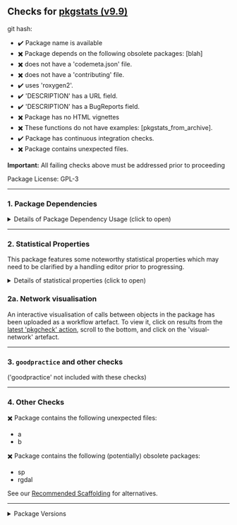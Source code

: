 ## Checks for [pkgstats (v9.9)](https://github.com/ropensci-review-tools/pkgstats)

git hash: [](https://github.com/ropensci-review-tools/pkgstats/tree/)

- :heavy_check_mark: Package name is available
- :heavy_multiplication_x: Package depends on the following obsolete packages: [blah]
- :heavy_multiplication_x: does not have a 'codemeta.json' file.
- :heavy_multiplication_x: does not have a 'contributing' file.
- :heavy_check_mark: uses 'roxygen2'.
- :heavy_check_mark: 'DESCRIPTION' has a URL field.
- :heavy_check_mark: 'DESCRIPTION' has a BugReports field.
- :heavy_multiplication_x: Package has no HTML vignettes
- :heavy_multiplication_x: These functions do not have examples: [pkgstats_from_archive].
- :heavy_check_mark: Package has continuous integration checks.
- :heavy_multiplication_x: Package contains unexpected files.

**Important:** All failing checks above must be addressed prior to proceeding

Package License: GPL-3

---


### 1. Package Dependencies

<details>
<summary>Details of Package Dependency Usage (click to open)</summary>
<p>

The table below tallies all function calls to all packages ('ncalls'), both internal (r-base + recommended, along with the package itself), and external (imported and suggested packages). 'NA' values indicate packages to which no identified calls to R functions could be found. Note that these results are generated by an automated code-tagging system which may not be entirely accurate.

|type       |package    | ncalls|
|:----------|:----------|------:|
|internal   |base       |    447|
|internal   |pkgstats   |     99|
|internal   |stats      |     16|
|internal   |graphics   |     10|
|internal   |utils      |     10|
|internal   |tools      |      2|
|imports    |sys        |     13|
|imports    |readr      |      8|
|imports    |brio       |      7|
|imports    |dplyr      |      7|
|imports    |withr      |      5|
|imports    |fs         |      4|
|imports    |igraph     |      3|
|imports    |checkmate  |     NA|
|imports    |methods    |     NA|
|suggests   |visNetwork |      3|
|suggests   |hms        |      1|
|suggests   |pbapply    |      1|
|suggests   |knitr      |     NA|
|suggests   |pkgbuild   |     NA|
|suggests   |Rcpp       |     NA|
|suggests   |rmarkdown  |     NA|
|suggests   |roxygen2   |     NA|
|suggests   |testthat   |     NA|
|linking_to |cpp11      |     NA|

Click below for tallies of functions used in each package. Locations of each call within this package may be generated locally by running 's <- pkgstats::pkgstats(<path/to/repo>)', and examining the 'external_calls' table.


</p></details>

---


### 2. Statistical Properties

This package features some noteworthy statistical properties which may need to be clarified by a handling editor prior to progressing.

<details>
<summary>Details of statistical properties (click to open)</summary>
<p>

The package has:

- code in C++ (9% in 3 files) and R (91% in 19 files)
- 1 authors
- no  vignette
- no internal data file
- 9 imported packages
- 11 exported functions (median 43 lines of code)
- 120 non-exported functions in R (median 21 lines of code)
- 12 R functions (median 16 lines of code)

---

Statistical properties of package structure as distributional percentiles in relation to all current CRAN packages
The following terminology is used:

- `loc` = "Lines of Code"
- `fn` = "function"
- `exp`/`not_exp` = exported / not exported

All parameters are explained as tooltips in the locally-rendered HTML version of this report generated by [the `checks_to_markdown()` function](https://docs.ropensci.org/pkgcheck/reference/checks_to_markdown.html)


The final measure (`fn_call_network_size`) is the total number of calls between functions (in R), or more abstract relationships between code objects in other languages. Values are flagged as "noteworthy" when they lie in the upper or lower 5th percentile.

|measure                 | value| percentile|noteworthy |
|:-----------------------|-----:|----------:|:----------|
|files_R                 |    19|       79.7|           |
|files_src               |     3|       84.3|           |
|files_vignettes         |     0|        0.0|TRUE       |
|files_tests             |     7|       86.4|           |
|loc_R                   |  2698|       89.0|           |
|loc_src                 |   277|       33.9|           |
|loc_tests               |   266|       61.5|           |
|num_vignettes           |     0|        0.0|TRUE       |
|n_fns_r                 |   131|       82.6|           |
|n_fns_r_exported        |    11|       48.6|           |
|n_fns_r_not_exported    |   120|       87.0|           |
|n_fns_src               |    12|       33.3|           |
|n_fns_per_file_r        |     4|       58.6|           |
|n_fns_per_file_src      |     4|       40.2|           |
|num_params_per_fn       |     1|        1.6|TRUE       |
|loc_per_fn_r            |    23|       66.0|           |
|loc_per_fn_r_exp        |    43|       75.2|           |
|loc_per_fn_r_not_exp    |    22|       66.5|           |
|loc_per_fn_src          |    16|       55.6|           |
|rel_whitespace_R        |    19|       88.9|           |
|rel_whitespace_src      |    24|       41.5|           |
|rel_whitespace_tests    |    27|       64.6|           |
|doclines_per_fn_exp     |    31|       34.8|           |
|doclines_per_fn_not_exp |     0|        0.0|TRUE       |
|fn_call_network_size    |   104|       79.9|           |

---

</p></details>


### 2a. Network visualisation

An interactive visualisation of calls between objects in the package has been uploaded as a workflow artefact. To view it, click on results from the [latest 'pkgcheck' action](network.html), scroll to the bottom, and click on the 'visual-network' artefact.

---

### 3. `goodpractice` and other checks

('goodpractice' not included with these checks)

---

### 4. Other Checks


:heavy_multiplication_x: Package contains the following unexpected files:

- a
- b


:heavy_multiplication_x: Package contains the following (potentially) obsolete packages:

- sp
- rgdal


See our [Recommended Scaffolding](https://devguide.ropensci.org/building.html?q=scaffol#recommended-scaffolding) for alternatives.


---

<details>
<summary>Package Versions</summary>
<p>

|package  |version |
|:--------|:------|
|pkgstats |42    |
|pkgcheck |42    |

</p>
</details>

